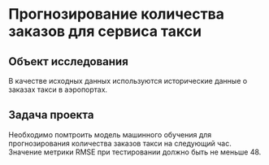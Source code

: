 # Прогнозирование количества заказов для сервиса такси
## Объект исследования

В качестве исходных данных используются исторические данные о заказах такси в аэропортах. 

## Задача проекта

Необходимо помтроить модель машинного обучения для прогнозирования количества заказов такси на следующий час. Значение метрики RMSE при тестировании должно быть не меньше 48.
